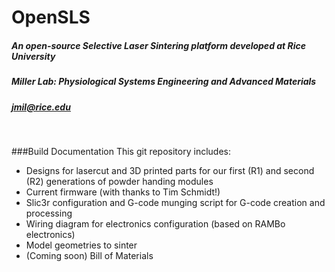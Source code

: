 # OpenSLS

##### An open-source Selective Laser Sintering platform developed at Rice University
##### Miller Lab: Physiological Systems Engineering and Advanced Materials
##### jmil@rice.edu
&nbsp;

###Build Documentation
This git repository includes:
- Designs for lasercut and 3D printed parts for our first (R1) and second (R2) generations of powder handing modules
- Current firmware (with thanks to Tim Schmidt!)
- Slic3r configuration and G-code munging script for G-code creation and processing
- Wiring diagram for electronics configuration (based on RAMBo electronics)
- Model geometries to sinter
- (Coming soon) Bill of Materials
